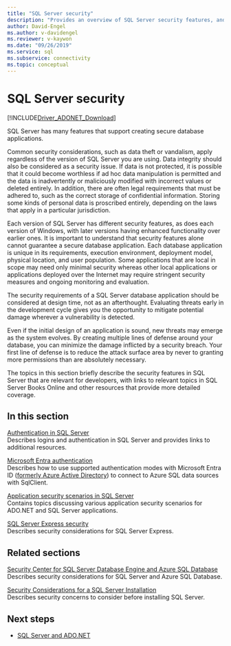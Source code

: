 ```yaml
---
title: "SQL Server security"
description: "Provides an overview of SQL Server security features, and application scenarios for creating secure ADO.NET applications that target SQL Server."
author: David-Engel
ms.author: v-davidengel
ms.reviewer: v-kaywon
ms.date: "09/26/2019"
ms.service: sql
ms.subservice: connectivity
ms.topic: conceptual
---
```

# SQL Server security

[!INCLUDE[Driver_ADONET_Download](../../../includes/driver_adonet_download.md)]

SQL Server has many features that support creating secure database applications.  
  
Common security considerations, such as data theft or vandalism, apply regardless of the version of SQL Server you are using. Data integrity should also be considered as a security issue. If data is not protected, it is possible that it could become worthless if ad hoc data manipulation is permitted and the data is inadvertently or maliciously modified with incorrect values or deleted entirely. In addition, there are often legal requirements that must be adhered to, such as the correct storage of confidential information. Storing some kinds of personal data is proscribed entirely, depending on the laws that apply in a particular jurisdiction.  
  
Each version of SQL Server has different security features, as does each version of Windows, with later versions having enhanced functionality over earlier ones. It is important to understand that security features alone cannot guarantee a secure database application. Each database application is unique in its requirements, execution environment, deployment model, physical location, and user population. Some applications that are local in scope may need only minimal security whereas other local applications or applications deployed over the Internet may require stringent security measures and ongoing monitoring and evaluation.  
  
The security requirements of a SQL Server database application should be considered at design time, not as an afterthought. Evaluating threats early in the development cycle gives you the opportunity to mitigate potential damage wherever a vulnerability is detected.  
  
Even if the initial design of an application is sound, new threats may emerge as the system evolves. By creating multiple lines of defense around your database, you can minimize the damage inflicted by a security breach. Your first line of defense is to reduce the attack surface area by never to granting more permissions than are absolutely necessary.  
  
The topics in this section briefly describe the security features in SQL Server that are relevant for developers, with links to relevant topics in SQL Server Books Online and other resources that provide more detailed coverage.  
  
## In this section  
[Authentication in SQL Server](authentication-sql-server.md)  
Describes logins and authentication in SQL Server and provides links to additional resources. 

[Microsoft Entra authentication](azure-active-directory-authentication.md)  
Describes how to use supported authentication modes with Microsoft Entra ID ([formerly Azure Active Directory](/azure/active-directory/fundamentals/new-name)) to connect to Azure SQL data sources with SqlClient.

  
[Application security scenarios in SQL Server](application-security-scenarios-sql-server.md)  
Contains topics discussing various application security scenarios for ADO.NET and SQL Server applications.  
  
[SQL Server Express security](sql-server-express-security.md)  
Describes security considerations for SQL Server Express.  
  
## Related sections  
[Security Center for SQL Server Database Engine and Azure SQL Database](../../../relational-databases/security/security-center-for-sql-server-database-engine-and-azure-sql-database.md)  
Describes security considerations for SQL Server and Azure SQL Database.

[Security Considerations for a SQL Server Installation](../../../sql-server/install/security-considerations-for-a-sql-server-installation.md)  
Describes security concerns to consider before installing SQL Server.

## Next steps
- [SQL Server and ADO.NET](index.md)
